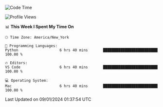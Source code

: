 <!--START_SECTION:waka-->
![Code Time](http://img.shields.io/badge/Code%20Time-649%20hrs%2014%20mins-blue)

![Profile Views](http://img.shields.io/badge/Profile%20Views-0-blue)

📊 **This Week I Spent My Time On** 

```text
🕑︎ Time Zone: America/New_York

💬 Programming Languages: 
Python                   6 hrs 40 mins       █████████████████████████   100.00 % 

🔥 Editors: 
VS Code                  6 hrs 40 mins       █████████████████████████   100.00 % 

💻 Operating System: 
Mac                      6 hrs 40 mins       █████████████████████████   100.00 % 
```


 Last Updated on 09/01/2024 01:37:54 UTC
<!--END_SECTION:waka-->
